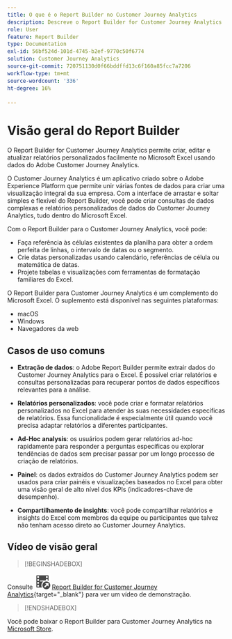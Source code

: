 ```yaml
---
title: O que é o Report Builder no Customer Journey Analytics
description: Descreve o Report Builder for Customer Journey Analytics
role: User
feature: Report Builder
type: Documentation
exl-id: 56bf524d-101d-4745-b2ef-9770c50f6774
solution: Customer Journey Analytics
source-git-commit: 720751130d0f66bddffd13c6f160a85fcc7a7206
workflow-type: tm+mt
source-wordcount: '336'
ht-degree: 16%

---
```


# Visão geral do Report Builder

O Report Builder for Customer Journey Analytics permite criar, editar e atualizar relatórios personalizados facilmente no Microsoft Excel usando dados do Adobe Customer Journey Analytics.

O Customer Journey Analytics é um aplicativo criado sobre o Adobe Experience Platform que permite unir várias fontes de dados para criar uma visualização integral da sua empresa. Com a interface de arrastar e soltar simples e flexível do Report Builder, você pode criar consultas de dados complexas e relatórios personalizados de dados do Customer Journey Analytics, tudo dentro do Microsoft Excel.

Com o Report Builder para o Customer Journey Analytics, você pode:

- Faça referência às células existentes da planilha para obter a ordem perfeita de linhas, o intervalo de datas ou o segmento.
- Crie datas personalizadas usando calendário, referências de célula ou matemática de datas.
- Projete tabelas e visualizações com ferramentas de formatação familiares do Excel.

O Report Builder para Customer Journey Analytics é um complemento do Microsoft Excel. O suplemento está disponível nas seguintes plataformas:

- macOS
- Windows
- Navegadores da web

## Casos de uso comuns

- **Extração de dados**: o Adobe Report Builder permite extrair dados do Customer Journey Analytics para o Excel. É possível criar relatórios e consultas personalizadas para recuperar pontos de dados específicos relevantes para a análise.

- **Relatórios personalizados**: você pode criar e formatar relatórios personalizados no Excel para atender às suas necessidades específicas de relatórios. Essa funcionalidade é especialmente útil quando você precisa adaptar relatórios a diferentes participantes.

- **Ad-Hoc analysis**: os usuários podem gerar relatórios ad-hoc rapidamente para responder a perguntas específicas ou explorar tendências de dados sem precisar passar por um longo processo de criação de relatórios.

- **Painel**: os dados extraídos do Customer Journey Analytics podem ser usados para criar painéis e visualizações baseados no Excel para obter uma visão geral de alto nível dos KPIs (indicadores-chave de desempenho).

- **Compartilhamento de insights**: você pode compartilhar relatórios e insights do Excel com membros da equipe ou participantes que talvez não tenham acesso direto ao Customer Journey Analytics.


## Vídeo de visão geral

>[!BEGINSHADEBOX]

Consulte ![VideoCheckedOut](/help/assets/icons/VideoCheckedOut.svg) [Report Builder for Customer Journey Analytics](https://video.tv.adobe.com/v/337569?quality=12&learn=on){target="_blank"} para ver um vídeo de demonstração.

>[!ENDSHADEBOX]

Você pode baixar o Report Builder para Customer Journey Analytics na [Microsoft Store](https://appsource.microsoft.com/pt-br/product/Office365/WA200003101).
